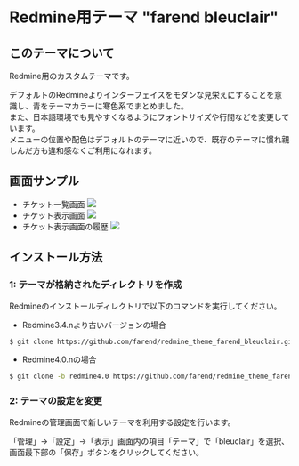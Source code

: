 # Redmine用テーマ "farend bleuclair"

## このテーマについて

Redmine用のカスタムテーマです。

デフォルトのRedmineよりインターフェイスをモダンな見栄えにすることを意識し、青をテーマカラーに寒色系でまとめました。  
また、日本語環境でも見やすくなるようにフォントサイズや行間などを変更しています。  
メニューの位置や配色はデフォルトのテーマに近いので、既存のテーマに慣れ親しんだ方も違和感なくご利用になれます。

## 画面サンプル

- チケット一覧画面
<kbd><img src="https://github.com/farend/redmine_theme_farend_bleuclair/blob/images/issues.png" /></kbd>
- チケット表示画面
<kbd><img src="https://github.com/farend/redmine_theme_farend_bleuclair/blob/images/issue.png" /></kbd>
- チケット表示画面の履歴
<kbd><img src="https://github.com/farend/redmine_theme_farend_bleuclair/blob/images/notes.png" /></kbd>

## インストール方法

### 1: テーマが格納されたディレクトリを作成

Redmineのインストールディレクトリで以下のコマンドを実行してください。

- Redmine3.4.nより古いバージョンの場合
```bash
$ git clone https://github.com/farend/redmine_theme_farend_bleuclair.git public/themes/bleuclair
```

- Redmine4.0.nの場合
```bash
$ git clone -b redmine4.0 https://github.com/farend/redmine_theme_farend_bleuclair.git public/themes/bleuclair
```

### 2: テーマの設定を変更

Redmineの管理画面で新しいテーマを利用する設定を行います。

「管理」→「設定」→「表示」画面内の項目「テーマ」で「bleuclair」を選択、画面最下部の「保存」ボタンをクリックしてください。

